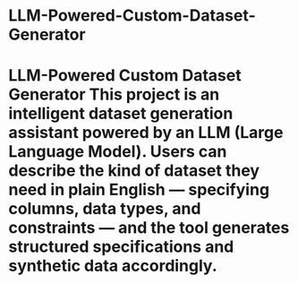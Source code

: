 # LLM-Powered-Custom-Dataset-Generator
# LLM-Powered Custom Dataset Generator  This project is an intelligent dataset generation assistant powered by an LLM (Large Language Model). Users can describe the kind of dataset they need in plain English — specifying columns, data types, and constraints — and the tool generates structured specifications and synthetic data accordingly. 
